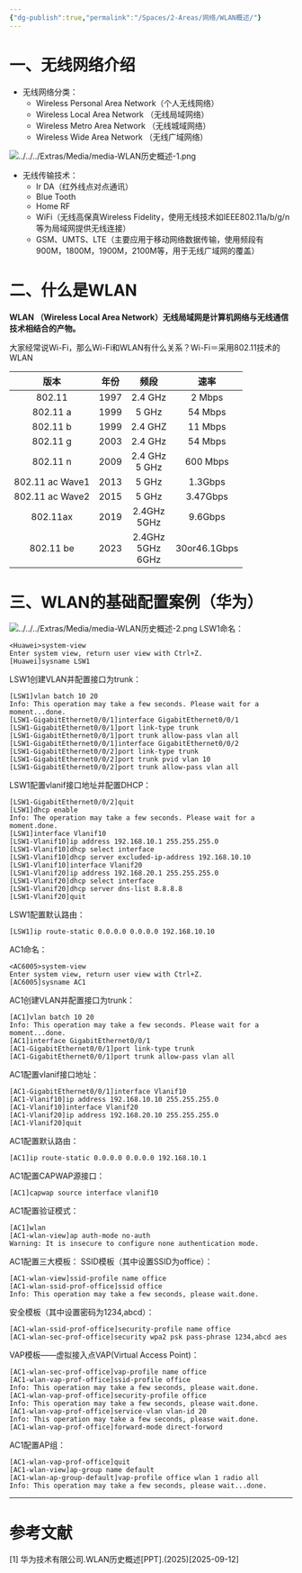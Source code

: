 ```yaml
---
{"dg-publish":true,"permalink":"/Spaces/2-Areas/网络/WLAN概述/"}
---
```


# 一、无线网络介绍
- 无线网络分类：
	- Wireless Personal Area Network（个人无线网络）
	- Wireless Local Area Network （无线局域网络）
	- Wireless Metro Area Network （无线城域网络）
	- Wireless Wide Area Network （无线广域网络）

![../../../Extras/Media/media-WLAN历史概述-1.png](/img/user/Extras/Media/media-WLAN%E5%8E%86%E5%8F%B2%E6%A6%82%E8%BF%B0-1.png)
- 无线传输技术：
	- Ir DA（红外线点对点通讯）
	- Blue Tooth
	- Home RF
	- WiFi（无线高保真Wireless Fidelity，使用无线技术如IEEE802.11a/b/g/n等为局域网提供无线连接）
	- GSM、UMTS、LTE（主要应用于移动网络数据传输，使用频段有900M，1800M，1900M，2100M等，用于无线广域网的覆盖）
# 二、什么是WLAN
**WLAN （Wireless Local Area Network）无线局域网是计算机网络与无线通信技术相结合的产物。**

大家经常说Wi-Fi，那么Wi-Fi和WLAN有什么关系？Wi-Fi＝采用802.11技术的WLAN

|版本|年份|频段|速率|
|:-:|:-:|:-:|:-:|
|802.11|1997|2.4 GHz|2 Mbps|
|802.11 a|1999|5 GHz|54 Mbps|
|802.11 b|1999|2.4 GHZ|11 Mbps|
|802.11 g|2003|2.4 GHz|54 Mbps|
|802.11 n|2009|2.4 GHz<br>5 GHz|600 Mbps|
|802.11 ac Wave1|2013|5 GHz|1.3Gbps|
|802.11 ac Wave2|2015|5 GHz|3.47Gbps|
|802.11ax|2019|2.4GHz<br>5GHz|9.6Gbps|
|802.11 be|2023|2.4GHz<br>5GHz<br>6GHz|30or46.1Gbps|
# 三、WLAN的基础配置案例（华为）
![../../../Extras/Media/media-WLAN历史概述-2.png](/img/user/Extras/Media/media-WLAN%E5%8E%86%E5%8F%B2%E6%A6%82%E8%BF%B0-2.png)
LSW1命名：
```
<Huawei>system-view
Enter system view, return user view with Ctrl+Z.
[Huawei]sysname LSW1
```
LSW1创建VLAN并配置接口为trunk：
```
[LSW1]vlan batch 10 20
Info: This operation may take a few seconds. Please wait for a moment...done.
[LSW1-GigabitEthernet0/0/1]interface GigabitEthernet0/0/1
[LSW1-GigabitEthernet0/0/1]port link-type trunk
[LSW1-GigabitEthernet0/0/1]port trunk allow-pass vlan all
[LSW1-GigabitEthernet0/0/1]interface GigabitEthernet0/0/2
[LSW1-GigabitEthernet0/0/2]port link-type trunk
[LSW1-GigabitEthernet0/0/2]port trunk pvid vlan 10
[LSW1-GigabitEthernet0/0/2]port trunk allow-pass vlan all
```
LSW1配置vlanif接口地址并配置DHCP：
```
[LSW1-GigabitEthernet0/0/2]quit
[LSW1]dhcp enable
Info: The operation may take a few seconds. Please wait for a moment.done.
[LSW1]interface Vlanif10
[LSW1-Vlanif10]ip address 192.168.10.1 255.255.255.0
[LSW1-Vlanif10]dhcp select interface
[LSW1-Vlanif10]dhcp server excluded-ip-address 192.168.10.10
[LSW1-Vlanif10]interface Vlanif20
[LSW1-Vlanif20]ip address 192.168.20.1 255.255.255.0
[LSW1-Vlanif20]dhcp select interface
[LSW1-Vlanif20]dhcp server dns-list 8.8.8.8
[LSW1-Vlanif20]quit
```
LSW1配置默认路由：
```
[LSW1]ip route-static 0.0.0.0 0.0.0.0 192.168.10.10
```
AC1命名：
```
<AC6005>system-view
Enter system view, return user view with Ctrl+Z.
[AC6005]sysname AC1
```
AC1创建VLAN并配置接口为trunk：
```
[AC1]vlan batch 10 20
Info: This operation may take a few seconds. Please wait for a moment...done.
[AC1]interface GigabitEthernet0/0/1
[AC1-GigabitEthernet0/0/1]port link-type trunk
[AC1-GigabitEthernet0/0/1]port trunk allow-pass vlan all
```
AC1配置vlanif接口地址：
```
[AC1-GigabitEthernet0/0/1]interface Vlanif10
[AC1-Vlanif10]ip address 192.168.10.10 255.255.255.0
[AC1-Vlanif10]interface Vlanif20
[AC1-Vlanif20]ip address 192.168.20.10 255.255.255.0
[AC1-Vlanif20]quit
```
AC1配置默认路由：
```
[AC1]ip route-static 0.0.0.0 0.0.0.0 192.168.10.1
```
AC1配置CAPWAP源接口：
```
[AC1]capwap source interface vlanif10
```
AC1配置验证模式：
```
[AC1]wlan
[AC1-wlan-view]ap auth-mode no-auth
Warning: It is insecure to configure none authentication mode.
```
AC1配置三大模板：
SSID模板（其中设置SSID为office）：
```
[AC1-wlan-view]ssid-profile name office
[AC1-wlan-ssid-prof-office]ssid office
Info: This operation may take a few seconds, please wait.done.
```
安全模板（其中设置密码为1234,abcd）：
```
[AC1-wlan-ssid-prof-office]security-profile name office
[AC1-wlan-sec-prof-office]security wpa2 psk pass-phrase 1234,abcd aes
```
VAP模板——虚拟接入点VAP(Virtual Access Point)：
```
[AC1-wlan-sec-prof-office]vap-profile name office
[AC1-wlan-vap-prof-office]ssid-profile office
Info: This operation may take a few seconds, please wait.done.
[AC1-wlan-vap-prof-office]security-profile office
Info: This operation may take a few seconds, please wait.done.
[AC1-wlan-vap-prof-office]service-vlan vlan-id 20
Info: This operation may take a few seconds, please wait.done.
[AC1-wlan-vap-prof-office]forward-mode direct-forword
```
AC1配置AP组：
```
[AC1-wlan-vap-prof-office]quit
[AC1-wlan-view]ap-group name default
[AC1-wlan-ap-group-default]vap-profile office wlan 1 radio all
Info: This operation may take a few seconds, please wait...done.
```

***
# 参考文献
[1] 华为技术有限公司.WLAN历史概述[PPT].(2025)[2025-09-12]